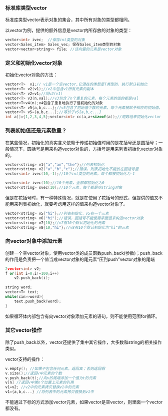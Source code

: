 ### 标准库类型vector

标准库类型vector表示对象的集合，其中所有对象的类型都相同。

以vector为例，提供的额外信息是vector内所存放的对象的类型：

```c++
vector<int> ivec;  //保存int类型的对象
vector<Sales_item> Sales_vec; 保存Sales_item类型的对象
vector<vector<string>> file; //该向量的元素是vector对象
```

### 定义和初始化vector对象

初始化vector对象的方法：

```c++
vector<T>  v1;// v1是一个空vector,它潜在的类型是T类型的，执行默认初始化
vector<T> v2(v1);//v2中包含v1所有元素的副本
vector<T> v2=v1;//同v2(v1)
vector<T> v3(n,val);//v3包含了n个重复的元素，每个元素的值的都是val
vector<T>v4(n);v4包含了重复地执行了值初始化的对象
vector<T> v5{a,b,c...};//v5包含了初始值个数的元素，每个元素被赋予相应的初始值。
vector<T> v5={a,b,c...};//等价于v5{a,b,c...}
int a[]={1,2,3,4,5};vector<int> cc(a,a+sizeof(a));//用数组来初始化vector
```

### 列表初始值还是元素数量？

在某些情况，初始化的真实含义依赖于传递初始值时用的是花括号还是圆括号；一般情况下，圆括号是用来构造vector对象的，方括号是用来列表初始化vector对象的。

```c++
vector<string> v1{"a","an","the"};//列表初始化
vector<string> v2("a","b","c");//错误，列表初始化不能放在圆括号里
vector<int> ivec(10,-1);//10个int类型的元素，每个都被初始化为-1

vector<int> ivec(10);//10个元素，全部都初始化为0
vector<string> svec(10);//10个元素，每个都是空string对象

```

但是在花括号时，有一种特殊情况，就是在使用了花括号的形式，但提供的值又不能用来列表初始化，就要考虑用这样的值来构造vector对象了。

```c++
vector<string> v5{"hi"};//列表初始化，v5有一个元素
vector<string> v6("hi");//错误，圆括号不能使用字面值来构造vector对象
vector<string> v7{10};//v7有10个默认初始化的元素
vector<string> v8{10,"hi"};//v8有10个默认初始化为"hi"的元素
```

### 向vector对象中添加元素

创建一个空vector对象，使用vector类的成员函数push_back(参数)；push_back的作用是负责把一个值当成vector对象的尾元素“压到push”vector对象的尾端

```c++
2vector<int> v2;
f or(int i=0;i!=100;i++)
	v2.push_back(i);
	
string word;
vector<T> text;
while(cin>>word){
	text.push_back(word);
}
```

如果循环体内部包含有向vector对象添加元素的语句，则不能使用范围for循环。

### 其它vector操作

除了push_back以外，vector还提供了集中其它操作，大多数和string的相关操作类似。

vector支持的操作：

```c++
v.empty(); //如果不包含任何元素，返回真；否则返回假
v.size();//返回v中元素的个数
v.push_back(t);//向v的尾端添加一个值为t的元素
v[n] //返回v中第n个位置上元素的引用
v1=v2; //v2中的元素拷贝替换v1中的元素
v1={a,b,c...} //将列表中的元素拷贝替换到v1中
```

不能通过下标的方式添加vector元素，如果vector是空vector，则里面一个vector都没有。

